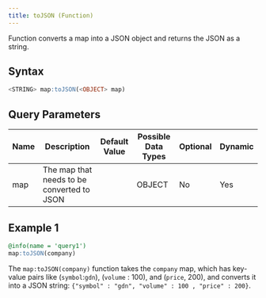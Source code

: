 ```yaml
---
title: toJSON (Function)
---
```


Function converts a map into a JSON object and returns the JSON as a string.

## Syntax

```sql
<STRING> map:toJSON(<OBJECT> map)
```

## Query Parameters

| Name | Description | Default Value | Possible Data Types | Optional | Dynamic |
|------|-------------|---------------|---------------------|----------|---------|
| map  | The map that needs to be converted to JSON |               | OBJECT  | No | Yes |

## Example 1

```sql
@info(name = 'query1')
map:toJSON(company)
```

The `map:toJSON(company)` function takes the `company` map, which has key-value pairs like (`symbol`:`gdn`), (`volume` : 100), and (`price`, 200), and converts it into a JSON string: `{"symbol" : "gdn", "volume" : 100 , "price" : 200}`.
